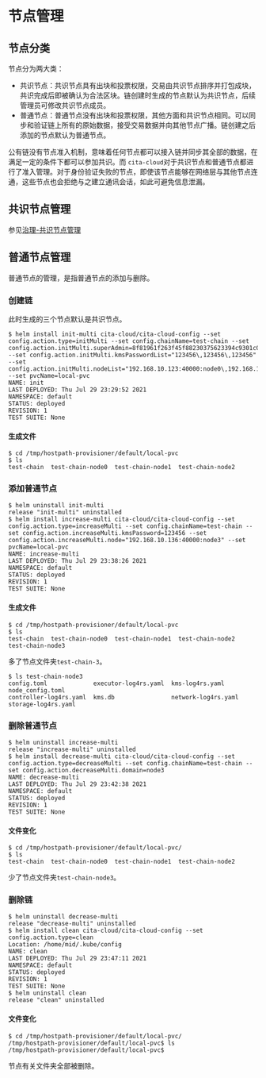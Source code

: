 ﻿# 节点管理

## 节点分类

节点分为两大类：

* 共识节点：共识节点具有出块和投票权限，交易由共识节点排序并打包成块，共识完成后即被确认为合法区块。链创建时生成的节点默认为共识节点，后续管理员可修改共识节点成员。
* 普通节点：普通节点没有出块和投票权限，其他方面和共识节点相同。可以同步和验证链上所有的原始数据，接受交易数据并向其他节点广播。链创建之后添加的节点默认为普通节点。

公有链没有节点准入机制，意味着任何节点都可以接入链并同步其全部的数据，在满足一定的条件下都可以参加共识。而 `cita-cloud`对于共识节点和普通节点都进行了准入管理。对于身份验证失败的节点，即使该节点能够在网络层与其他节点连通，这些节点也会拒绝与之建立通讯会话，如此可避免信息泄漏。

## 共识节点管理
参见[治理-共识节点管理](https://cita-cloud-docs.readthedocs.io/zh_CN/latest/governance.html#id3)

## 普通节点管理

普通节点的管理，是指普通节点的添加与删除。

### 创建链
此时生成的三个节点默认是共识节点。

```
$ helm install init-multi cita-cloud/cita-cloud-config --set config.action.type=initMulti --set config.chainName=test-chain --set config.action.initMulti.superAdmin=8f81961f263f45f88230375623394c9301c033e7 --set config.action.initMulti.kmsPasswordList="123456\,123456\,123456" --set config.action.initMulti.nodeList="192.168.10.123:40000:node0\,192.168.10.134:40000:node1\,192.168.10.135:40000:node2" --set pvcName=local-pvc
NAME: init
LAST DEPLOYED: Thu Jul 29 23:29:52 2021
NAMESPACE: default
STATUS: deployed
REVISION: 1
TEST SUITE: None
```

#### 生成文件

```
$ cd /tmp/hostpath-provisioner/default/local-pvc
$ ls
test-chain  test-chain-node0  test-chain-node1  test-chain-node2
```

### 添加普通节点

```
$ helm uninstall init-multi 
release "init-multi" uninstalled
$ helm install increase-multi cita-cloud/cita-cloud-config --set config.action.type=increaseMulti --set config.chainName=test-chain --set config.action.increaseMulti.kmsPassword=123456 --set config.action.increaseMulti.node="192.168.10.136:40000:node3" --set pvcName=local-pvc
NAME: increase-multi
LAST DEPLOYED: Thu Jul 29 23:38:26 2021
NAMESPACE: default
STATUS: deployed
REVISION: 1
TEST SUITE: None
```

#### 生成文件

```
$ cd /tmp/hostpath-provisioner/default/local-pvc
$ ls
test-chain  test-chain-node0  test-chain-node1  test-chain-node2  test-chain-node3
```

多了节点文件夹`test-chain-3`。

```
$ ls test-chain-node3
config.toml             executor-log4rs.yaml  kms-log4rs.yaml      node_config.toml
controller-log4rs.yaml  kms.db                network-log4rs.yaml  storage-log4rs.yaml
```

### 删除普通节点

```
$ helm uninstall increase-multi
release "increase-multi" uninstalled
$ helm install decrease-multi cita-cloud/cita-cloud-config --set config.action.type=decreaseMulti --set config.chainName=test-chain --set config.action.decreaseMulti.domain=node3
NAME: decrease-multi
LAST DEPLOYED: Thu Jul 29 23:42:38 2021
NAMESPACE: default
STATUS: deployed
REVISION: 1
TEST SUITE: None
```

#### 文件变化

```
$ cd /tmp/hostpath-provisioner/default/local-pvc/
$ ls
test-chain  test-chain-node0  test-chain-node1  test-chain-node2
```

少了节点文件夹`test-chain-node3`。

### 删除链

```
$ helm uninstall decrease-multi 
release "decrease-multi" uninstalled
$ helm install clean cita-cloud/cita-cloud-config --set config.action.type=clean
Location: /home/mid/.kube/config
NAME: clean
LAST DEPLOYED: Thu Jul 29 23:47:11 2021
NAMESPACE: default
STATUS: deployed
REVISION: 1
TEST SUITE: None
$ helm uninstall clean 
release "clean" uninstalled
```

#### 文件变化

```
$ cd /tmp/hostpath-provisioner/default/local-pvc/
/tmp/hostpath-provisioner/default/local-pvc$ ls
/tmp/hostpath-provisioner/default/local-pvc$
```

节点有关文件夹全部被删除。
